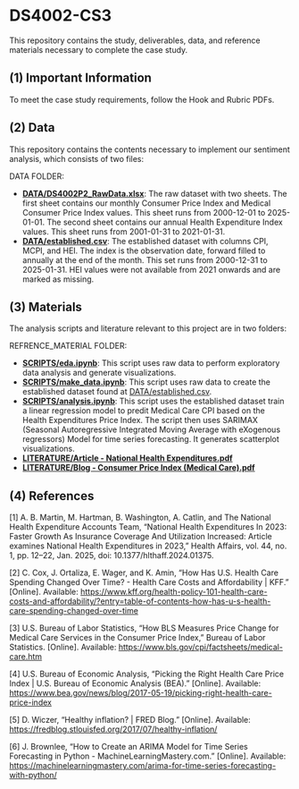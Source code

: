 # DS4002-CS3
This repository contains the study, deliverables, data, and reference materials necessary to complete the case study.

## (1) Important Information
To meet the case study requirements, follow the Hook and Rubric PDFs.

## (2) Data
This repository contains the contents necessary to implement our sentiment analysis, which consists of two files:

DATA FOLDER: 
* **[DATA/DS4002P2_RawData.xlsx](DATA/DS4002P2_RawData.xlsx)**: The raw dataset with two sheets. The first sheet contains our monthly Consumer Price Index and Medical Consumer Price Index values. This sheet runs from 2000-12-01 to 2025-01-01. The second sheet contains our annual Health Expenditure Index values. This sheet runs from 2001-01-31 to 2021-01-31.
* **[DATA/established.csv](DATA/established.csv)**: The established dataset with columns CPI, MCPI, and HEI. The index is the observation date, forward filled to annually at the end of the month. This set runs from 2000-12-31 to 2025-01-31. HEI values were not available from 2021 onwards and are marked as missing.

## (3) Materials
The analysis scripts and literature relevant to this project are in two folders:  

REFRENCE_MATERIAL FOLDER:
* **[SCRIPTS/eda.ipynb](SCRIPTS/eda.ipynb)**: This script uses raw data to perform exploratory data analysis and generate visualizations.
* **[SCRIPTS/make_data.ipynb](SCRIPTS/make_data.ipynb)**: This script uses raw data to create the established dataset found at [DATA/established.csv](DATA/established.csv).
* **[SCRIPTS/analysis.ipynb](SCRIPTS/analysis.ipynb)**: This script uses the established dataset train a linear regression model to predit Medical Care CPI based on the Health Expenditures Price Index. The script then uses SARIMAX (Seasonal Autoregressive Integrated Moving Average with eXogenous regressors) Model for time series forecasting. It generates scatterplot visualizations.
* **[LITERATURE/Article - National Health Expenditures.pdf](REFERENCE_MATERIAL/LITERATURE)**
* **[LITERATURE/Blog - Consumer Price Index (Medical Care).pdf](REFERENCE_MATERIAL/LITERATURE)**

 ## (4) References
[1] A. B. Martin, M. Hartman, B. Washington, A. Catlin, and The National Health Expenditure Accounts Team, “National Health Expenditures In 2023: Faster Growth As Insurance Coverage And Utilization Increased: Article examines National Health Expenditures in 2023,” Health Affairs, vol. 44, no. 1, pp. 12–22, Jan. 2025, doi: 10.1377/hlthaff.2024.01375.

[2] C. Cox, J. Ortaliza, E. Wager, and K. Amin, “How Has U.S. Health Care Spending Changed Over Time? - Health Care Costs and Affordability | KFF.” [Online]. Available: https://www.kff.org/health-policy-101-health-care-costs-and-affordability/?entry=table-of-contents-how-has-u-s-health-care-spending-changed-over-time

[3] U.S. Bureau of Labor Statistics, “How BLS Measures Price Change for Medical Care Services in the Consumer Price Index,” Bureau of Labor Statistics. [Online]. Available: https://www.bls.gov/cpi/factsheets/medical-care.htm

[4] U.S. Bureau of Economic Analysis, “Picking the Right Health Care Price Index | U.S. Bureau of Economic Analysis (BEA).” [Online]. Available: https://www.bea.gov/news/blog/2017-05-19/picking-right-health-care-price-index

[5] D. Wiczer, “Healthy inflation? | FRED Blog.” [Online]. Available: https://fredblog.stlouisfed.org/2017/07/healthy-inflation/

[6] J. Brownlee, “How to Create an ARIMA Model for Time Series Forecasting in Python - MachineLearningMastery.com.” [Online]. Available: https://machinelearningmastery.com/arima-for-time-series-forecasting-with-python/  
